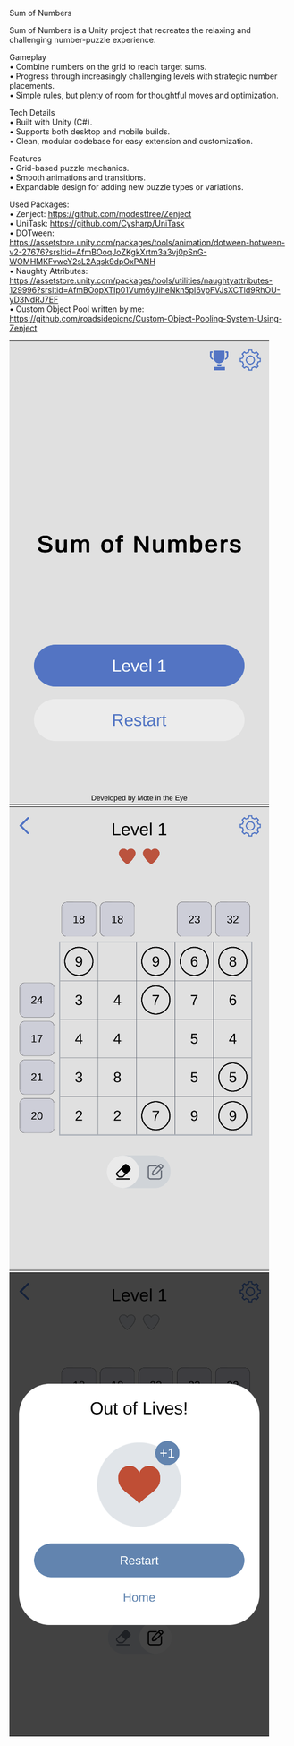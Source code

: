 Sum of Numbers

Sum of Numbers is a Unity project that recreates the relaxing and challenging number-puzzle experience.  

Gameplay  
	•	Combine numbers on the grid to reach target sums.  
	•	Progress through increasingly challenging levels with strategic number placements.  
	•	Simple rules, but plenty of room for thoughtful moves and optimization.  

Tech Details  
	•	Built with Unity (C#).  
	•	Supports both desktop and mobile builds.  
	•	Clean, modular codebase for easy extension and customization.  

Features  
	•	Grid-based puzzle mechanics.  
	•	Smooth animations and transitions.  
	•	Expandable design for adding new puzzle types or variations.  

 Used Packages:  
 	•	Zenject: https://github.com/modesttree/Zenject  
  	•	UniTask: https://github.com/Cysharp/UniTask  
	•	DOTween: https://assetstore.unity.com/packages/tools/animation/dotween-hotween-v2-27676?srsltid=AfmBOoqJoZKgkXrtm3a3vj0pSnG-WOMHMKFvweY2sL2Aqsk9dpOxPANH  
	•	Naughty Attributes: https://assetstore.unity.com/packages/tools/utilities/naughtyattributes-129996?srsltid=AfmBOopXTIp01Vum6yJiheNkn5pI6vpFVJsXCTld9RhOU-yD3NdRJ7EF  
	•	Custom Object Pool written by me: https://github.com/roadsidepicnc/Custom-Object-Pooling-System-Using-Zenject  

![Menu](main-menu.png)
![Gameplay](gameplay.png)
![Failed](failed.png)
